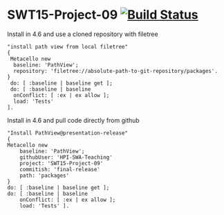 SWT15-Project-09 [![Build Status](https://travis-ci.org/HPI-SWA-Teaching/SWT15-Project-09.svg)](https://travis-ci.org/HPI-SWA-Teaching/SWT15-Project-09)
===================

Install in 4.6 and use a cloned repository with filetree
```smalltalk
"install path view from local filetree"
{
 Metacello new
  baseline: 'PathView';
  repository: 'filetree://absolute-path-to-git-repository/packages'.
}
 do: [ :baseline | baseline get ];
 do: [ :baseline | baseline
  onConflict: [ :ex | ex allow ];
  load: 'Tests'
].
```

Install in 4.6 and pull code directly from github
```smalltalk
"Install PathView@presentation-release"
{
Metacello new
	baseline: 'PathView';
	githubUser: 'HPI-SWA-Teaching'
	project: 'SWT15-Project-09'
	commitish: 'final-release'
	path: 'packages'
}
do: [ :baseline | baseline get ];
do: [ :baseline | baseline
	onConflict: [ :ex | ex allow ];
	load: 'Tests' ].
```
